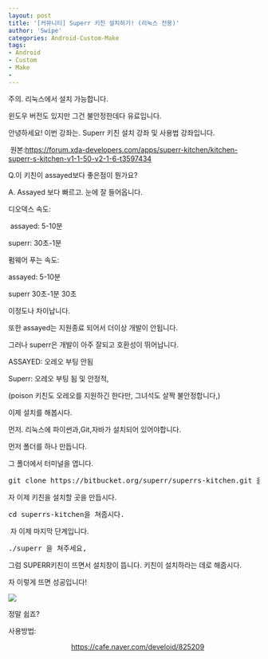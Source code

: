 ```yaml
---
layout: post
title: '[커뮤니티] Superr 키친 설치하기! (리눅스 전용)'
author: 'Swipe'
categories: Android-Custom-Make
tags:
- Android
- Custom
- Make
-
---
```



<script> location.href='https://cafe.naver.com/develoid/825203' ; </script>

<p>주의. 리눅스에서 설치 가능합니다.</p>
<p>윈도우 버전도 있지만 그건 불안정한데다 유료입니다.&nbsp;</p>
<p>안녕하세요! 이번 강좌는. Superr 키친 설치 강좌 및 사용법 강좌입니다.</p>
<p>&nbsp;원본:<a href="https://forum.xda-developers.com/apps/superr-kitchen/kitchen-superr-s-kitchen-v1-1-50-v2-1-6-t3597434">https://forum.xda-developers.com/apps/superr-kitchen/kitchen-superr-s-kitchen-v1-1-50-v2-1-6-t3597434</a></p>
<p>Q.이 키친이 assayed보다 좋은점이 뭔가요?</p>
<p>A. Assayed 보다 빠르고. 눈에 잘 들어옵니다.</p>
<p>디오덱스 속도:</p>
<p>&nbsp;assayed: 5-10분</p>
<p>superr: 30초-1분</p>
<p>펌웨어 푸는 속도:</p>
<p>assayed: 5-10분</p>
<p>superr 30초-1분 30초</p>
<p>이정도나 차이납니다.</p>
<p>또한 assayed는 지원종료 되어서 더이상 개발이 안됩니다.</p>
<p>그러나 superr은 개발이 아주 잘되고 호환성이 뛰어납니다.</p>
<p>ASSAYED: 오레오 부팅 안됨</p>
<p>Superr: 오레오 부팅 됨 및 안정적,</p>
<p>(poison 키친도 오레오를 지원하긴 한다만, 그녀석도 살짝 불안정합니다,)</p>
<p>이제 설치를 해봅시다.</p>
<p>먼저. 리눅스에 파이썬과,Git,자바가 설치되어 있어야합니다.</p>
<p>먼저 폴더를 하나 만듭니다.</p>
<p>그 폴더에서 터미널을 엽니다.</p>
<p><pre  dir="ltr" >git clone https://bitbucket.org/superr/superrs-kitchen.git 을 쳐줍니다. 그럼 키친의 소스를 불러옵니다.&lt;/pre&gt;</pre></p>
<p>자 이제 키친을 설치할 곳을 만듭시다.</p>
<p><pre  dir="ltr" >cd superrs-kitchen을 쳐줍시다.</pre></p>
<p>&nbsp;자 이제 마지막 단계입니다.&nbsp;</p>
<p><pre  dir="ltr" >./superr 을 쳐주세요,</pre></p>
<p>그럼 SUPERR키친이 뜨면서 설치창이 뜹니다. 키친이 설치하라는 데로 해줍시다.</p>
<p>자 이렇게 뜨면 성공입니다!</p>
<p><img src="https://cafeptthumb-phinf.pstatic.net/MjAxODA5MjhfNjgg/MDAxNTM4MTM0MDgwMTk5.PLuhZwCzFKOxLN-zICThGMTeiLKMXK0aDzBlxMpmpQsg.WZwU6MnNzWNw5kDFoEi-XCFpMGRX3NwsSndGMvNJnusg.PNG.hanbin81j32/2018-09-26_14-43-17.png?type=w740"></p>
<p>정말 쉽죠?</p>
<p>사용방법:</p>
&nbsp; &nbsp; &nbsp; &nbsp; &nbsp; &nbsp; &nbsp; &nbsp; &nbsp; &nbsp; &nbsp; &nbsp; &nbsp; &nbsp; &nbsp; &nbsp; <a href="https://cafe.naver.com/develoid/825209">https://cafe.naver.com/develoid/825209</a></blockquote>
